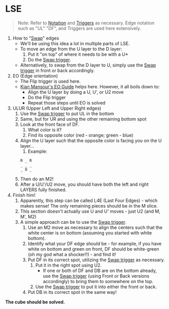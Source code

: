 # LSE

> Note: Refer to [Notation](./Notation.md) and [Triggers](./Triggers.md) as necessary.
> Edge notation such as "UL" "DF", and Triggers are used here extensively.

1. How to "[Swap](./Triggers.md)" edges
   - We'll be using this idea a lot in multiple parts of LSE.
   - To move an edge from the U layer to the D layer:
      1. Put it "on top" of where it needs to be with a U*
      2. Do the [Swap trigger](./Triggers.md).
   - Alternatively, to swap from the D layer to U, simply use the [Swap trigger](./Triggers.md) in front or back accordingly.
2. EO (Edge orientation)
   - The Flip trigger is used here.
   - [Kian Mansour's EO Guide](https://docs.google.com/document/d/1dFXRcw29cS6h59j0qoZniA-qo232vQ7Sg9dCVX1zppE/edit) helps here. However, it all boils down to:
     - Align the U layer by doing a U, U', or U2 move
     - Do the Flip trigger
     - Repeat those steps until EO is solved
3. ULUR (Upper Left and Upper Right edges)
   1. Use the [Swap trigger](./Triggers.md) to put UL in the bottom
   2. Same, but for UR and using the other remaining bottom spot
   3. Look at the front face of DF.
      1. What color is it?
      2. Find its opposite color (red - orange; green - blue)
   4. Align the U layer such that the opposite color is facing you on the U layer...
      1. Example:
        ```
        R _ R
        _ _ _
        _ O _
        ```
   5. Then do an M2!
   6. After a U/U'/U2 move, you should have both the left and right LAYERS fully finished.
4. Finish him!
   1. Apparently, this step can be called L4E (Last Four Edges) - which makes sense! The only remaining pieces should be in the M slice. 
   2. This section doesn't actually use U and U' moves - just U2 (and M, M', M2)
   3. A simple approach can be to use the [Swap trigger](./Triggers.md).
      1. Use an M2 move as necessary to align the centers such that the white center is on bottom (assuming you started with white bottom).
      2. Identify what your DF edge *should* be - for example, if you have white on bottom and green on front, DF should be white-green (oh my god what a shocker!!) - and find it!
      3. Put DF in its correct spot, utilizing the [Swap trigger](./Triggers.md) as necessary.
         1. Put it in the right spot using U2.
            - If one or both of DF and DB are on the bottom already, use the [Swap trigger](./Triggers.md) (using Front or Back versions accordingly) to bring them to somewhere on the top.
         2. Use the [Swap trigger](./Triggers.md) to put it into either the front or back.
      4. Put DB in its correct spot in the same way!
   

**The cube should be solved.**
